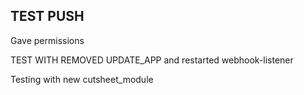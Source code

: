 ## TEST PUSH

Gave permissions

TEST WITH REMOVED UPDATE_APP and restarted webhook-listener

Testing with new cutsheet_module
